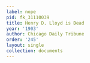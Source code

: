 ```yaml
---
label: nope
pid: fk_31110039
title: Henry D. Lloyd is Dead
year: '1903'
author: Chicago Daily Tribune
order: '245'
layout: single
collection: documents
---
```

